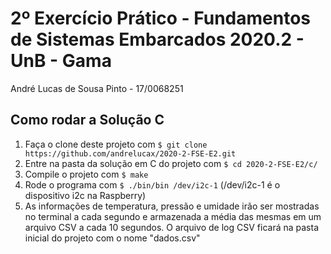 2º Exercício Prático - Fundamentos de Sistemas Embarcados 2020.2 - UnB - Gama
=========================
André Lucas de Sousa Pinto - 17/0068251

## Como rodar a Solução C

1. Faça o clone deste projeto com ```$ git clone https://github.com/andrelucax/2020-2-FSE-E2.git```
2. Entre na pasta da solução em C do projeto com ```$ cd 2020-2-FSE-E2/c/```
3. Compile o projeto com ```$ make```
4. Rode o programa com ```$ ./bin/bin /dev/i2c-1``` (/dev/i2c-1 é o dispositivo i2c na Raspberry)
5. As informações de temperatura, pressão e umidade irão ser mostradas no terminal a cada segundo e armazenada a média das mesmas em um arquivo CSV a cada 10 segundos. O arquivo de log CSV ficará na pasta inicial do projeto com o nome "dados.csv"
